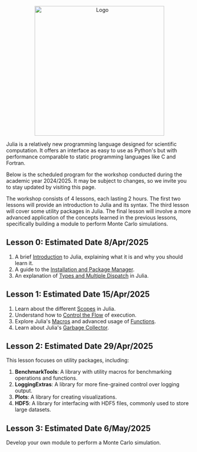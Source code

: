 <figure style="text-align: center;">
    <img src="https://raw.githubusercontent.com/ai-sf/ai-sf.github.io/master/img/loghi_LC/pisa.png"
         alt="Logo"
         height="350">
</figure>

Julia is a relatively new programming language designed for scientific computation. It offers an interface as easy to use as Python's but with performance comparable to static programming languages like C and Fortran.

Below is the scheduled program for the workshop conducted during the academic year 2024/2025. It may be subject to changes, so we invite you to stay updated by visiting this page.

The workshop consists of 4 lessons, each lasting 2 hours. The first two lessons will provide an introduction to Julia and its syntax. The third lesson will cover some utility packages in Julia. The final lesson will involve a more advanced application of the concepts learned in the previous lessons, specifically building a module to perform Monte Carlo simulations.

## Lesson 0: Estimated Date 8/Apr/2025
1. A brief [Introduction](Lesson0/Introduction.pdf) to Julia, explaining what it is and why you should learn it.
2. A guide to the [Installation and Package Manager](Lesson0/Installation.html).
3. An explanation of [Types and Multiple Dispatch](Lesson0/Types_and_MultipleDispatch.html) in Julia.

## Lesson 1: Estimated Date 15/Apr/2025
1. Learn about the different [Scopes](Lesson1/Scopes.html) in Julia.
2. Understand how to [Control the Flow](Lesson1/Control_Flow.html) of execution.
3. Explore Julia's [Macros](Lesson1/macros.html) and advanced usage of [Functions](Lesson1/more_functions.html).
4. Learn about Julia's [Garbage Collector](Lesson1/garbage_collector.html).

## Lesson 2: Estimated Date 29/Apr/2025
This lesson focuses on utility packages, including:
1. **BenchmarkTools**: A library with utility macros for benchmarking operations and functions.
2. **LoggingExtras**: A library for more fine-grained control over logging output.
3. **Plots**: A library for creating visualizations.
4. **HDF5**: A library for interfacing with HDF5 files, commonly used to store large datasets.

## Lesson 3: Estimated Date 6/May/2025
Develop your own module to perform a Monte Carlo simulation.